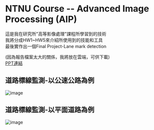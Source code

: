 # NTNU Course -- Advanced Image Processing (AIP)

這是我在研究所"高等影像處理"課程所學習到的技術  
我將分成HW1~HW5來介紹所使用到的技能和工具  
最後實作出一個Final Project-Lane mark detection  

(因為報告檔案太大的關係，我將放在雲端，可供下載)  
[PPT連結](https://docs.google.com/presentation/d/1pN_xkbU7KT0wbUZ9j-8dMvAOy0SSliD8/edit?usp=sharing&ouid=111654848677205718452&rtpof=true&sd=true)  
## 道路標線監測-以公速公路為例  
![image](https://github.com/ttcheng26/MyAIP/blob/main/video%26gif/road1.gif)
## 道路標線監測-以平面道路為例  
![image](https://github.com/ttcheng26/MyAIP/blob/main/video%26gif/road2.gif)
